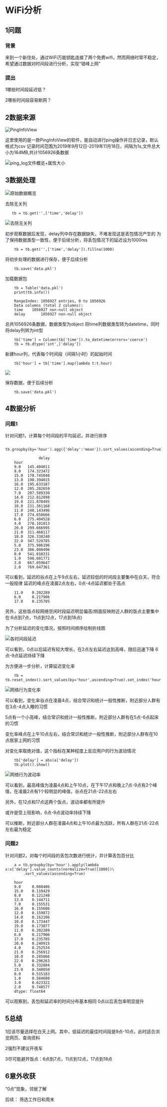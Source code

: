 # WiFi分析
## 1问题
### 背景
来到一个新住处，通过WiFi万能钥匙连接了两个免费wifi，然而网络时常不稳定，希望通过数据对时间段进行分析，实现“错峰上网”

### 提出
1哪些时间段延迟低？

2哪些时间段容易断网？

## 2数据来源
![PingInfoView](https://github.com/heinz-lxy/data-analysis/blob/master/1.WiFi%E5%88%86%E6%9E%90/images/81179.jpg?raw=true)

这里使用的是一款PingInfoView的软件，能自动进行ping操作并日志记录，默认格式为csv
记录时间范围为2019年9月12日-2019年11月18日，间隔为1s,文件总大小为164MB,共计1056926条数据

![ping_log文件概览+属性大小](https://github.com/heinz-lxy/data-analysis/blob/master/1.WiFi%E5%88%86%E6%9E%90/images/22076.jpg?raw=true)

## 3数据处理
![原始数据概览](http://q14cwxl8t.bkt.clouddn.com/%E6%90%9C%E7%8B%97%E6%88%AA%E5%9B%BE20191117154056.jpg?raw=true)

去除无关列

       tb = tb.get('',['time','delay'])

![去除无关列](https://github.com/heinz-lxy/data-analysis/blob/master/1.WiFi%E5%88%86%E6%9E%90/images/12873.jpg?raw=true)

初步观察数据后发现，delay列中存在数据缺失，不难发现这是丢包情况产生的
为了保持数据类型一致性，便于后续分析，将丢包情况下的延迟设为1000ms

        tb = tb.get('',['time','delay']).fillna(1000)

将初步处理的数据进行保存，便于后续分析
        
        tb.save('data.pkl')

加载数据包
        
        tb = Table('data.pkl')
        print(tb.info())

        RangeIndex: 1056927 entries, 0 to 1056926
        Data columns (total 2 columns):
        time    1056927 non-null object
        delay       1056927 non-null object

总共1056926条数据，数据类型为object
将time列数据类型转为datetime，同时将delay列转为int型
        
        tb['time'] = Column(tb['time']).to_datetime(errors='coerce')
        tb = tb.dtype('int',['delay'])

新建hour列，代表每个时间段（间隔1小时）的起始时间
        
        tb['hour'] = tb['time'].map(lambda t:t.hour)

![](https://github.com/heinz-lxy/data-analysis/blob/master/1.WiFi%E5%88%86%E6%9E%90/images/28649.jpg?raw=true)

保存数据，便于后续分析
        
        tb.save('data.pkl')


## 4数据分析
### 问题1
针对问题1，计算每个时间段的平均延迟，并进行排序

        tb.groupby(by='hour').agg({'delay':'mean'}).sort_values(ascending=True)

                   delay
        hour            
        9.0   145.404011
        8.0   174.323472
        15.0  178.745048
        13.0  190.394015
        16.0  195.633187
        12.0  205.282659
        7.0   207.589330
        14.0  212.812898
        19.0  221.870495
        10.0  231.361168
        11.0  248.143496
        17.0  274.658666
        6.0   275.404528
        4.0   278.101013
        20.0  299.666995
        21.0  311.468117
        18.0  326.338240
        22.0  347.529785
        5.0   375.986196
        23.0  386.008496
        0.0   541.010231
        1.0   598.681771
        3.0   667.059647
        2.0   769.647361

可以看到，延迟的谷点在上午9点左右，延迟较低的时间段主要集中在白天，符合一般规律
延迟的峰点在凌晨2点左右，0点-4点延迟都处于高点

        11.0    0.202289
        6.0     0.217906
        17.0    0.235705

另外，这些饭点较网络空闲时段延迟明显偏高(侧面反映附近人群的饭点主要集中在:6点到7点，11点到12点，17点到18点)

为了分析延迟的变化情况，按照时间顺序绘制折线图

![各时间段延迟](https://github.com/heinz-lxy/data-analysis/blob/master/1.WiFi%E5%88%86%E6%9E%90/images/40773.jpg?raw=true)

可以看到，0点以后延迟有较大增长，在2点左右延迟达到高峰，随后迅速下降
6点-9点延迟持续下降

为方便进一步分析，计算延迟变化率

        tb = tb.reset_index().sort_values(by='hour',ascending=True).set_index('hour').pct_change()

![网络行为变化率](https://github.com/heinz-lxy/data-analysis/blob/master/1.WiFi%E5%88%86%E6%9E%90/images/74496.jpg?raw=true)

可以看到，变化率谷点在凌晨4点，结合常识和统计一般性推断，附近部分人群有在3点-4点入睡的习惯

5点有一个小高峰，结合常识和统计一般性推断，附近部分人群有在5点-6点起床的习惯

变化率峰点在上午10点左右，结合常识和统计一般性推断，附近部分人群有在10点居家上网的习惯

对变化率取绝对值，这个指标在某种程度上反应用户的行为波动情况

        tb['delay'] = abs(a['delay'])
        tb.plot().show()

![网络行为波动率](https://github.com/heinz-lxy/data-analysis/blob/master/1.WiFi%E5%88%86%E6%9E%90/images/69508.jpg?raw=true)

可以看到，最高峰值为凌晨4点和上午10点，在下午17点和晚上7点-9点有2个峰值，在凌晨2点有1个较明显的峰值，谷点在21点-22点左右

另外，在12点和17点这两个饭点，波动率都有所提升

或许是受上班影响，6点-9点波动率持续下降

可以推断，附近部分人群在凌晨4点和上午10点最为活跃，所有人群在21点-22点左右最为稳定


### 问题2
针对问题2，对每个时间段的丢包次数进行统计，并计算丢包百分比

        a = tb.groupby(by='hour').apply(lambda x:x['delay'].value_counts(normalize=True)[1000])\
            .sort_values(ascending=True)

        hour
        9.0     0.088406
        15.0    0.119429
        8.0     0.121248
        13.0    0.144711
        7.0     0.155531
        16.0    0.155686
        12.0    0.159872
        14.0    0.162106
        10.0    0.173447
        19.0    0.173877
        11.0    0.202289
        6.0     0.217906
        17.0    0.235705
        20.0    0.240915
        4.0     0.252534
        21.0    0.256912
        18.0    0.285866
        22.0    0.296263
        5.0     0.332884
        23.0    0.340050
        0.0     0.515183
        1.0     0.584680
        3.0     0.623322
        2.0     0.748577
        dtype: float64

可以观察到，丢包和延迟率的时间分布基本相同
0点以后丢包率明显提升

## 5总结
1应该尽量选择在白天上网。其中，低延迟的最佳时间段是9点-10点，此时适合浏览网页、查询资料

2强烈不建议开夜车

3尽可能避开饭点：6点到7点，11点到12点，17点到18点

## 6意外收获
“0点”现象，邻居了解


后续：
筛选工作日和周末


